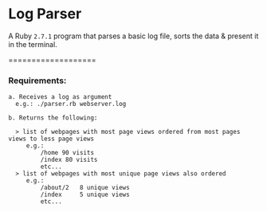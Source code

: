 # Log Parser

A Ruby `2.7.1` program that parses a basic log file, sorts the data & present it in the terminal.

===================

### Requirements:

```
a. Receives a log as argument
  e.g.: ./parser.rb webserver.log

b. Returns the following:

  > list of webpages with most page views ordered from most pages views to less page views
     e.g.:
         /home 90 visits
         /index 80 visits
         etc...
  > list of webpages with most unique page views also ordered
     e.g.:
         /about/2   8 unique views
         /index     5 unique views
         etc...
```

